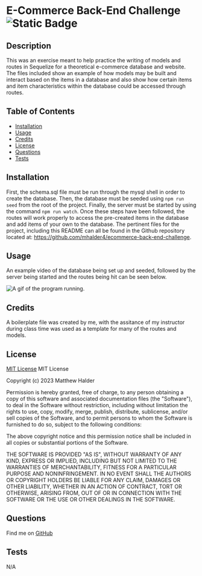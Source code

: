 # E-Commerce Back-End Challenge	![Static Badge](https://img.shields.io/badge/MIT_License-grey)
## Description
This was an exercise meant to help practice the writing of models and routes in Sequelize for a theoretical e-commerce database and website. The files included show an example of how models may be built and interact based on the items in a database and also show how certain items and item characteristics within the database could be accessed through routes.
## Table of Contents
- [Installation](#installation)
- [Usage](#usage)
- [Credits](#credits)
- [License](#license)
- [Questions](#questions)
- [Tests](#tests)
## Installation
First, the schema.sql file must be run through the mysql shell in order to create the database. Then, the database must be seeded using `npm run seed` from the root of the project. Finally, the server must be started by using the command `npm run watch`. Once these steps have been followed, the routes will work properly to access the pre-created items in the database and add items of your own to the database. The pertinent files for the project, including this README can all be found in the Github repository located at: https://github.com/mhalder4/ecommerce-back-end-challenge.
## Usage
An example video of the database being set up and seeded, followed by the server being started and the routes being hit can be seen below.

![A gif of the program running.](./assets/gifs/ecommerce-back-end-challenge.gif)
## Credits
A boilerplate file was created by me, with the assitance of my instructor during class time was used as a template for many of the routes and models.
## License
[MIT License](https://choosealicense.com/licenses/mit/)
MIT License

Copyright (c) 2023 Matthew Halder

Permission is hereby granted, free of charge, to any person obtaining a copy
of this software and associated documentation files (the "Software"), to deal
in the Software without restriction, including without limitation the rights
to use, copy, modify, merge, publish, distribute, sublicense, and/or sell
copies of the Software, and to permit persons to whom the Software is
furnished to do so, subject to the following conditions:

The above copyright notice and this permission notice shall be included in all
copies or substantial portions of the Software.

THE SOFTWARE IS PROVIDED "AS IS", WITHOUT WARRANTY OF ANY KIND, EXPRESS OR
IMPLIED, INCLUDING BUT NOT LIMITED TO THE WARRANTIES OF MERCHANTABILITY,
FITNESS FOR A PARTICULAR PURPOSE AND NONINFRINGEMENT. IN NO EVENT SHALL THE
AUTHORS OR COPYRIGHT HOLDERS BE LIABLE FOR ANY CLAIM, DAMAGES OR OTHER
LIABILITY, WHETHER IN AN ACTION OF CONTRACT, TORT OR OTHERWISE, ARISING FROM,
OUT OF OR IN CONNECTION WITH THE SOFTWARE OR THE USE OR OTHER DEALINGS IN THE
SOFTWARE.
## Questions
Find me on [GitHub](https://github.com/mhalder4)
## Tests
N/A